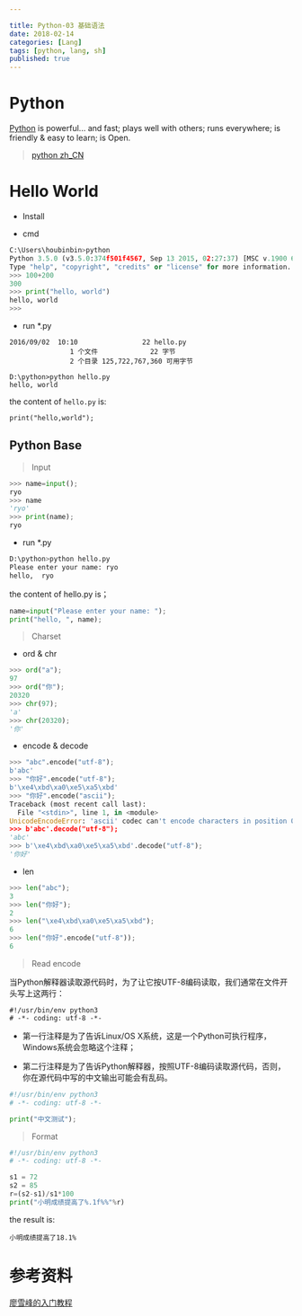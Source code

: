 ```yaml
---

title: Python-03 基础语法
date: 2018-02-14
categories: [Lang]
tags: [python, lang, sh]
published: true
---
```


# Python

[Python](https://www.python.org/) is powerful... and fast; plays well with others; runs everywhere; is friendly & easy to learn; is Open.

> [python zh_CN](http://www.liaoxuefeng.com/wiki/0014316089557264a6b348958f449949df42a6d3a2e542c000)

# Hello World

- Install

- cmd

```python
C:\Users\houbinbin>python
Python 3.5.0 (v3.5.0:374f501f4567, Sep 13 2015, 02:27:37) [MSC v.1900 64 bit (AMD64)] on win32
Type "help", "copyright", "credits" or "license" for more information.
>>> 100+200
300
>>> print("hello, world")
hello, world
>>>
```

- run *.py

```
2016/09/02  10:10                22 hello.py
               1 个文件             22 字节
               2 个目录 125,722,767,360 可用字节

D:\python>python hello.py
hello, world
```

the content of ```hello.py``` is:

```
print("hello,world");
```

## Python Base

> Input

```python
>>> name=input();
ryo
>>> name
'ryo'
>>> print(name);
ryo
```

- run *.py

```python
D:\python>python hello.py
Please enter your name: ryo
hello,  ryo
```

the content of hello.py is；

```python
name=input("Please enter your name: ");
print("hello, ", name);
```

> Charset

- ord & chr

```python
>>> ord("a");
97
>>> ord("你");
20320
>>> chr(97);
'a'
>>> chr(20320);
'你'
```

- encode & decode

```python
>>> "abc".encode("utf-8");
b'abc'
>>> "你好".encode("utf-8");
b'\xe4\xbd\xa0\xe5\xa5\xbd'
>>> "你好".encode("ascii");
Traceback (most recent call last):
  File "<stdin>", line 1, in <module>
UnicodeEncodeError: 'ascii' codec can't encode characters in position 0-1: ordinal not in range(128)
>>> b'abc'.decode("utf-8");
'abc'
>>> b'\xe4\xbd\xa0\xe5\xa5\xbd'.decode("utf-8");
'你好'
```

- len

```python
>>> len("abc");
3
>>> len("你好");
2
>>> len("\xe4\xbd\xa0\xe5\xa5\xbd");
6
>>> len("你好".encode("utf-8"));
6
```

> Read encode

当Python解释器读取源代码时，为了让它按UTF-8编码读取，我们通常在文件开头写上这两行：

```
#!/usr/bin/env python3
# -*- coding: utf-8 -*-
```

- 第一行注释是为了告诉Linux/OS X系统，这是一个Python可执行程序，Windows系统会忽略这个注释；

- 第二行注释是为了告诉Python解释器，按照UTF-8编码读取源代码，否则，你在源代码中写的中文输出可能会有乱码。

```python
#!/usr/bin/env python3
# -*- coding: utf-8 -*-

print("中文测试");
```

> Format

```python
#!/usr/bin/env python3
# -*- coding: utf-8 -*-

s1 = 72
s2 = 85
r=(s2-s1)/s1*100
print("小明成绩提高了%.1f%%"%r)
```

the result is:

```
小明成绩提高了18.1%
```

# 参考资料

[廖雪峰的入门教程](https://www.baidu.com/link?url=Nv_dk1ZP6d20WZvUk_jBD-a7JicLkCK1j4ZiqDJ_CrdmPh3HD7-IdsxkOfBvE4dnCdj94FJJXjOqKVH5Gl-89M7ozUUB4hlA8ci_TWChqzSi89tsXwIo5orjfEFGx3ha&wd=&eqid=c6f80a7800005e78000000045ca347d3)

